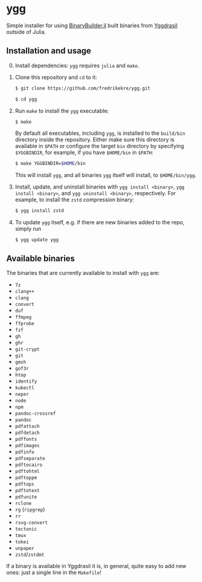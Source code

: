 # ygg

Simple installer for using [BinaryBuilder.jl][BB] built binaries from [Yggdrasil][YGG]
outside of Julia.

## Installation and usage

0. Install dependencies: `ygg` requires `julia` and `make`.

1. Clone this repository and `cd` to it:
   ```bash
   $ git clone https://github.com/fredrikekre/ygg.git

   $ cd ygg
   ```

2. Run `make` to install the `ygg` executable:
   ```bash
   $ make
   ```
   By default all executables, including `ygg`, is installed to the `build/bin` directory
   inside the repository. Either make sure this directory is available in `$PATH` or
   configure the target `bin` directory by specifying `$YGGBINDIR`, for example,
   if you have `$HOME/bin` in `$PATH`:
   ```bash
   $ make YGGBINDIR=$HOME/bin
   ```
   This will install `ygg`, and all binaries `ygg` itself will install, to `$HOME/bin/ygg`.

3. Install, update, and uninstall binaries with `ygg install <binary>`,
   `ygg install <binary>`, and `ygg uninstall <binary>`, respectively. For example, to
   install the `zstd` compression binary:
   ```bash
   $ ygg install zstd
   ```

4. To update `ygg` itself, e.g. if there are new binaries added to the repo, simply run
   ```
   $ ygg update ygg
   ```

## Available binaries

The binaries that are currently available to install with `ygg` are:

 - `7z`
 - `clang++`
 - `clang`
 - `convert`
 - `duf`
 - `ffmpeg`
 - `ffprobe`
 - `fzf`
 - `gh`
 - `ghr`
 - `git-crypt`
 - `git`
 - `gmsh`
 - `gof3r`
 - `htop`
 - `identify`
 - `kubectl`
 - `neper`
 - `node`
 - `npm`
 - `pandoc-crossref`
 - `pandoc`
 - `pdfattach`
 - `pdfdetach`
 - `pdffonts`
 - `pdfimages`
 - `pdfinfo`
 - `pdfseparate`
 - `pdftocairo`
 - `pdftohtml`
 - `pdftoppm`
 - `pdftops`
 - `pdftotext`
 - `pdfunite`
 - `rclone`
 - `rg` (`ripgrep`)
 - `rr`
 - `rsvg-convert`
 - `tectonic`
 - `tmux`
 - `tokei`
 - `unpaper`
 - `zstd`/`zstdmt`

 If a binary is available in Yggdrasil it is, in general, quite easy to add new ones:
 just a single line in the `Makefile`!


 [BB]: https://github.com/JuliaPackaging/BinaryBuilder.jl
 [YGG]: https://github.com/JuliaPackaging/Yggdrasil
